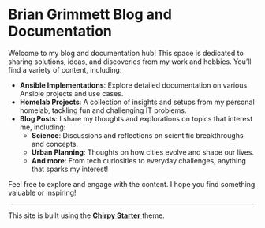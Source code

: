 # Brian Grimmett Blog and Documentation

Welcome to my blog and documentation hub! This space is dedicated to sharing solutions, ideas, and discoveries from my work and hobbies. You’ll find a variety of content, including:

- **Ansible Implementations**: Explore detailed documentation on various Ansible projects and use cases.
- **Homelab Projects**: A collection of insights and setups from my personal homelab, tackling fun and challenging IT problems.
- **Blog Posts**: I share my thoughts and explorations on topics that interest me, including:
  - **Science**: Discussions and reflections on scientific breakthroughs and concepts.
  - **Urban Planning**: Thoughts on how cities evolve and shape our lives.
  - **And more**: From tech curiosities to everyday challenges, anything that sparks my interest!

Feel free to explore and engage with the content. I hope you find something valuable or inspiring!

---

This site is built using the [**Chirpy Starter** ](https://github.com/cotes2020/chirpy-starter "Use this to create your own site!") theme.

